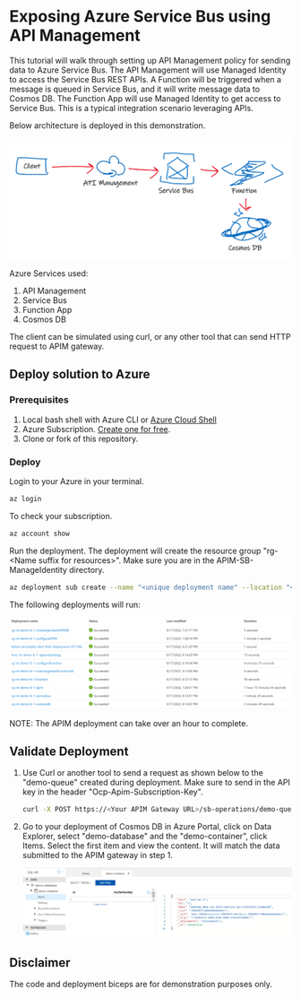 # Exposing Azure Service Bus using API Management

This tutorial will walk through setting up API Management policy for sending data to Azure Service Bus. The API Management will use Managed Identity to access the Service Bus REST APIs. A Function will be triggered when a message is queued in Service Bus, and it will write message data to Cosmos DB. The Function App will use Managed Identity to get access to Service Bus. This is a typical integration scenario leveraging APIs.

Below architecture is deployed in this demonstration.

![Integration Architecture](media/s8.png)

Azure Services used:

1. API Management
1. Service Bus
1. Function App
1. Cosmos DB

The client can be simulated using curl, or any other tool that can send HTTP request to APIM gateway.

## Deploy solution to Azure

### Prerequisites

1. Local bash shell with Azure CLI or [Azure Cloud Shell](https://ms.portal.azure.com/#cloudshell/)
1. Azure Subscription. [Create one for free](https://azure.microsoft.com/en-us/free/).
1. Clone or fork of this repository.

### Deploy

Login to your Azure in your terminal.

```bash
az login
```

To check your subscription.

```bash
az account show
```

Run the deployment. The deployment will create the resource group "rg-\<Name suffix for resources\>". Make sure you are in the APIM-SB-ManageIdentity directory.

```bash
az deployment sub create --name "<unique deployment name" --location "<Your Chosen Location>" --template-file infra/main.bicep --parameters name="<Name suffix for resources>" publisherEmail="<Publisher Email for APIM>" publisherName="<Publisher Name for APIM>" 
```

The following deployments will run:

![deployment times](media/s9.png)

NOTE: The APIM deployment can take over an hour to complete.

## Validate Deployment

1. Use Curl or another tool to send a request as shown below to the "demo-queue" created during deployment. Make sure to send in the API key in the header "Ocp-Apim-Subscription-Key".

    ```bash
    curl -X POST https://<Your APIM Gateway URL>/sb-operations/demo-queue -H 'Ocp-Apim-Subscription-Key:<Your APIM Subscription Key>'   -H 'Content-Type: application/json' -d '{ "date" : "2022-09-17", "id" : "1", "data" : "Sending data via APIM->Service Bus->Function->CosmosDB" }'
    ```

1. Go to your deployment of Cosmos DB in Azure Portal, click on Data Explorer, select "demo-database" and the "demo-container”, click Items. Select the first item and view the content. It will match the data submitted to the APIM gateway in step 1.
    
    ![Data in Cosmos DB](media/s10.png)

## Disclaimer

The code and deployment biceps are for demonstration purposes only.

